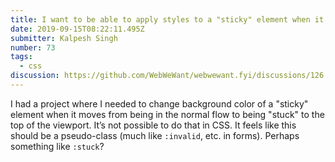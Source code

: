 ```yaml
---
title: I want to be able to apply styles to a "sticky" element when it’s stuck
date: 2019-09-15T08:22:11.495Z
submitter: Kalpesh Singh
number: 73
tags:
  - css
discussion: https://github.com/WebWeWant/webwewant.fyi/discussions/126
---
```

I had a project where I needed to change background color of a "sticky" element when it moves from being in the normal flow to being "stuck" to the top of the viewport. It’s not possible to do that in CSS. It feels like this should be a pseudo-class (much like `:invalid`, etc. in forms). Perhaps something like `:stuck`?
